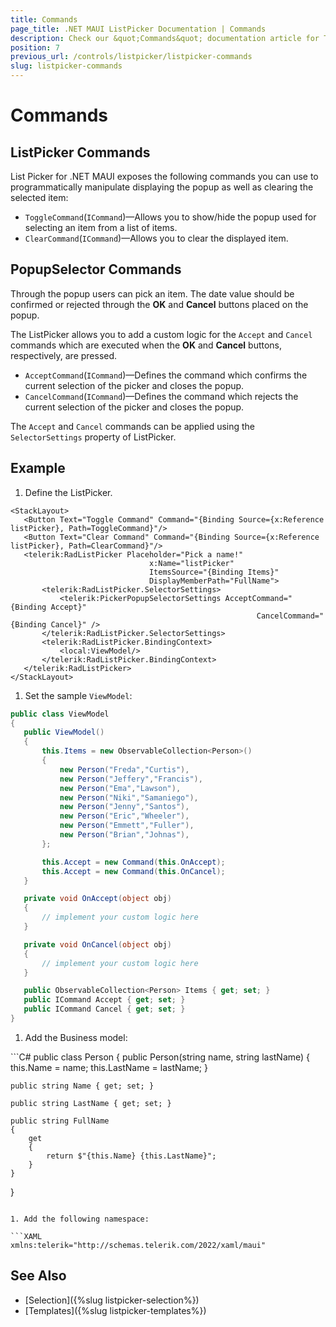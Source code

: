 ```yaml
---
title: Commands
page_title: .NET MAUI ListPicker Documentation | Commands
description: Check our &quot;Commands&quot; documentation article for Telerik ListPicker for .NET MAUI.
position: 7
previous_url: /controls/listpicker/listpicker-commands
slug: listpicker-commands
---
```


# Commands

## ListPicker Commands

List Picker for .NET MAUI exposes the following commands you can use to programmatically manipulate displaying the popup as well as clearing the selected item:

* `ToggleCommand`(`ICommand`)&mdash;Allows you to show/hide the popup used for selecting an item from a list of items.
* `ClearCommand`(`ICommand`)&mdash;Allows you to clear the displayed item.

## PopupSelector Commands

Through the popup users can pick an item. The date value should be confirmed or rejected through the **OK** and **Cancel** buttons placed on the popup.

The ListPicker allows you to add a custom logic for the `Accept` and `Cancel` commands which are executed when the **OK** and **Cancel** buttons, respectively, are pressed.

* `AcceptCommand`(`ICommand`)&mdash;Defines the command which confirms the current selection of the picker and closes the popup.
* `CancelCommand`(`ICommand`)&mdash;Defines the command which rejects the current selection of the picker and closes the popup.

The `Accept` and `Cancel` commands can be applied using the `SelectorSettings` property of ListPicker.

## Example

1. Define the ListPicker.

 ```XAML
<StackLayout>
    <Button Text="Toggle Command" Command="{Binding Source={x:Reference listPicker}, Path=ToggleCommand}"/>
    <Button Text="Clear Command" Command="{Binding Source={x:Reference listPicker}, Path=ClearCommand}"/>
    <telerik:RadListPicker Placeholder="Pick a name!"
                                x:Name="listPicker"
                                ItemsSource="{Binding Items}"
                                DisplayMemberPath="FullName">
        <telerik:RadListPicker.SelectorSettings>
            <telerik:PickerPopupSelectorSettings AcceptCommand="{Binding Accept}"
                                                        CancelCommand="{Binding Cancel}" />
        </telerik:RadListPicker.SelectorSettings>
        <telerik:RadListPicker.BindingContext>
            <local:ViewModel/>
        </telerik:RadListPicker.BindingContext>
    </telerik:RadListPicker>
</StackLayout>
 ```

1. Set the sample `ViewModel`:

 ```C#
public class ViewModel
{
    public ViewModel()
    {
        this.Items = new ObservableCollection<Person>()
        {
            new Person("Freda","Curtis"),
            new Person("Jeffery","Francis"),
            new Person("Ema","Lawson"),
            new Person("Niki","Samaniego"),
            new Person("Jenny","Santos"),
            new Person("Eric","Wheeler"),
            new Person("Emmett","Fuller"),
            new Person("Brian","Johnas"),
        };

        this.Accept = new Command(this.OnAccept);
        this.Accept = new Command(this.OnCancel);
    }

    private void OnAccept(object obj)
    {
        // implement your custom logic here
    }

    private void OnCancel(object obj)
    {
        // implement your custom logic here
    }

    public ObservableCollection<Person> Items { get; set; }
    public ICommand Accept { get; set; }
    public ICommand Cancel { get; set; }
}
 ```

1. Add the Business model:

 <snippet id='listpicker-getting-started-business-model' />
 ```C#
public class Person
{
    public Person(string name, string lastName)
    {
        this.Name = name;
        this.LastName = lastName;
    }

    public string Name { get; set; }

    public string LastName { get; set; }

    public string FullName
    {
        get
        {
            return $"{this.Name} {this.LastName}";
        }
    }
}
 ```

1. Add the following namespace:

```XAML
xmlns:telerik="http://schemas.telerik.com/2022/xaml/maui"
```

## See Also

- [Selection]({%slug listpicker-selection%})
- [Templates]({%slug listpicker-templates%})
